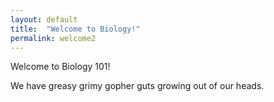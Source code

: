 ```yaml
---
layout: default
title:  "Welcome to Biology!"
permalink: welcome2
---
```

Welcome to Biology 101!

We have greasy grimy gopher guts growing out of our heads.
